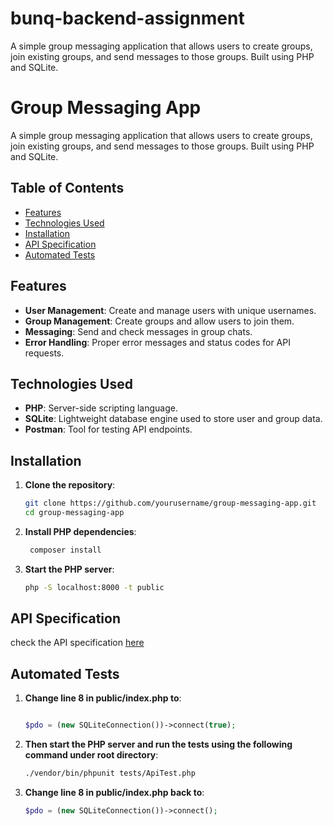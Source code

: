 # bunq-backend-assignment
A simple group messaging application that allows users to create groups, join existing groups, and send messages to those groups. Built using PHP and SQLite.

# Group Messaging App

A simple group messaging application that allows users to create groups, join existing groups, and send messages to those groups. Built using PHP and SQLite.

## Table of Contents

- [Features](#features)
- [Technologies Used](#technologies-used)
- [Installation](#installation)
- [API Specification](#api-specification)
- [Automated Tests](#automated-tests)

## Features

- **User Management**: Create and manage users with unique usernames.
- **Group Management**: Create groups and allow users to join them.
- **Messaging**: Send and check messages in group chats.
- **Error Handling**: Proper error messages and status codes for API requests.
  
## Technologies Used

- **PHP**: Server-side scripting language.
- **SQLite**: Lightweight database engine used to store user and group data.
- **Postman**: Tool for testing API endpoints.

## Installation

1. **Clone the repository**:

   ```bash
   git clone https://github.com/yourusername/group-messaging-app.git
   cd group-messaging-app

2. **Install PHP dependencies**:

   ```bash
    composer install

3. **Start the PHP server**:

    ```bash
    php -S localhost:8000 -t public
## API Specification
check the API specification [here](api_spec.yaml)

## Automated Tests

1. **Change line 8 in public/index.php to**: 
    
    ```php

    $pdo = (new SQLiteConnection())->connect(true);

2. **Then start the PHP server and run the tests using the following command under root directory**:

    ```bash
    ./vendor/bin/phpunit tests/ApiTest.php

3. **Change line 8 in public/index.php back to**: 
    
    ```php
    $pdo = (new SQLiteConnection())->connect();
